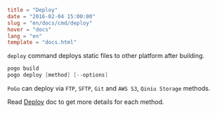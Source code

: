 ```toml
title = "Deploy"
date = "2016-02-04 15:00:00"
slug = "en/docs/cmd/deploy"
hover = "docs"
lang = "en"
template = "docs.html"
```

`deploy` command deploys static files to other platform after building.

```go
pogo build
pogo deploy [method] [--options]
```

`PoGo` can deploy via `FTP`, `SFTP`, `Git` and `AWS S3`, `Qiniu Storage` methods.

Read [Deploy](/en/docs/deploy/standalone.html) doc to get more details for each method.
